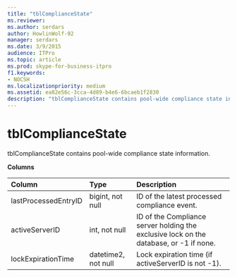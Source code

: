 ```yaml
---
title: "tblComplianceState"
ms.reviewer: 
ms.author: serdars
author: HowlinWolf-92
manager: serdars
ms.date: 3/9/2015
audience: ITPro
ms.topic: article
ms.prod: skype-for-business-itpro
f1.keywords:
- NOCSH
ms.localizationpriority: medium
ms.assetid: ea82e56c-3cca-4d89-b4e6-6bcaeb1f2830
description: "tblComplianceState contains pool-wide compliance state information."
---
```


# tblComplianceState
 
tblComplianceState contains pool-wide compliance state information.
  
**Columns**

|**Column**|**Type**|**Description**|
|:-----|:-----|:-----|
|lastProcessedEntryID  <br/> |bigint, not null  <br/> |ID of the latest processed compliance event.  <br/> |
|activeServerID  <br/> |int, not null  <br/> |ID of the Compliance server holding the exclusive lock on the database, or -1 if none.  <br/> |
|lockExpirationTime  <br/> |datetime2, not null  <br/> |Lock expiration time (if activeServerID is not -1).  <br/> |
   

